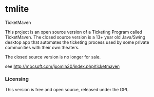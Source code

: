 # tmlite
TicketMaven

This project is an open source version of a Ticketing Program called TicketMaven. The closed source version is a 13+ year old Java/Swing desktop app
that automates the ticketing process used by some private communities with their own theaters.

The closed source version is no longer for sale. 

see http://mbcsoft.com/joomla30/index.php/ticketmaven

### Licensing

This version is free and open source, released under the GPL.


